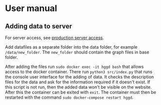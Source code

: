 # User manual

## Adding data to server

For server access, see [production server access](https://github.com/Helsinki-Genomic-Graph-Database/HGGD/blob/main/documentation/production_server.md#accessing-the-server).

Add datafiles as a separate folder into the data folder, for example `/data/new_folder`. The `new_folder` should contain the graph files in base folder.

After adding the files run `sudo docker exec -it hggd bash` that allows access to the docker container. There run `python3 src/index.py` that runs the console user interface for the adding of data. It checks the description files for the data and ask for the information required if it doesn't exist. If this script is not run, then the added data won't be visible on the website. After this the container can be exited with `exit`. The container must then be restarted with the command `sudo docker-compose restart hggd`.
